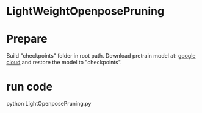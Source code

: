 # LightWeightOpenposePruning

# Prepare
Build "checkpoints" folder in root path. Download pretrain model at: [google cloud](https://drive.google.com/file/d/11h0tkTqpX76ikv4HotHgHb-eDDbL5NQj/view?usp=sharing) and restore the model to "checkpoints".

# run code
python LightOpenposePruning.py
